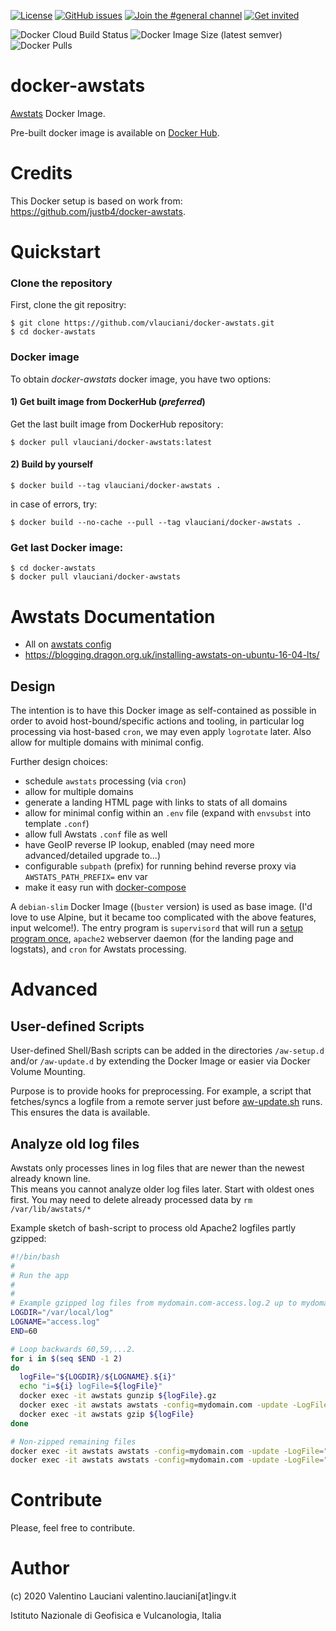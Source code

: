 [![License](https://img.shields.io/github/license/INGV/docker-awstats.svg)](https://github.com/INGV/docker-awstats/blob/master/LICENSE)
[![GitHub issues](https://img.shields.io/github/issues/INGV/docker-awstats.svg)](https://github.com/INGV/docker-awstats/issues)
[![Join the #general channel](https://img.shields.io/badge/Slack%20channel-%23general-blue.svg)](https://ingv-institute.slack.com/messages/CKS902Y5B)
[![Get invited](https://slack.developers.italia.it/badge.svg)](https://join.slack.com/t/ingv-institute/shared_invite/zt-ckoji8va-mutwycltiCw_EAhUWSND8Q)

![Docker Cloud Build Status](https://img.shields.io/docker/cloud/build/vlauciani/docker-awstats)
![Docker Image Size (latest semver)](https://img.shields.io/docker/image-size/vlauciani/docker-awstats?sort=semver)
![Docker Pulls](https://img.shields.io/docker/pulls/vlauciani/awstats.svg)

# docker-awstats
[Awstats](http://www.awstats.org) Docker Image. 

Pre-built docker image is available on [Docker Hub](https://hub.docker.com/repository/docker/vlauciani/awstats).

# Credits

This Docker setup is based on work from:
https://github.com/justb4/docker-awstats.

# Quickstart

### Clone the repository
First, clone the git repositry:
```
$ git clone https://github.com/vlauciani/docker-awstats.git
$ cd docker-awstats
```

### Docker image
To obtain *docker-awstats* docker image, you have two options:

#### 1) Get built image from DockerHub (*preferred*)
Get the last built image from DockerHub repository:
```
$ docker pull vlauciani/docker-awstats:latest
```

#### 2) Build by yourself
```
$ docker build --tag vlauciani/docker-awstats . 
```

in case of errors, try:
```
$ docker build --no-cache --pull --tag vlauciani/docker-awstats . 
```

### Get last Docker image:
```
$ cd docker-awstats
$ docker pull vlauciani/docker-awstats
```

# Awstats Documentation
* All on [awstats config](http://www.awstats.org/docs/awstats_config.html)
* https://blogging.dragon.org.uk/installing-awstats-on-ubuntu-16-04-lts/

## Design
The intention is to have this Docker image as self-contained as possible in order to
avoid host-bound/specific actions and tooling, in particular log processing via 
host-based `cron`, we may even apply `logrotate` later. Also allow for multiple domains with minimal config.

Further design choices:

* schedule `awstats` processing (via `cron`)
* allow for multiple domains
* generate a landing HTML page with links to stats of all domains
* allow for minimal config within an `.env` file (expand with `envsubst` into template `.conf`)
* allow full Awstats `.conf` file as well
* have GeoIP reverse IP lookup, enabled (may need more advanced/detailed upgrade to...)
* configurable `subpath` (prefix) for running behind reverse proxy via `AWSTATS_PATH_PREFIX=` env var
* make it easy run with [docker-compose](test/docker-compose.yml)
 
A `debian-slim` Docker Image ((`buster` version) is used as base image. 
(I'd love to use Alpine, but it became too complicated
with the above features, input welcome!). 
The entry program is `supervisord` that will run a [setup program once](scripts/aw-setup.sh), `apache2` webserver daemon
(for the landing page and logstats), and `cron` for Awstats processing.
 
Advanced
========

User-defined Scripts
--------------------

User-defined Shell/Bash scripts can be added in the directories `/aw-setup.d` and/or `/aw-update.d` by extending
the Docker Image or easier via Docker Volume Mounting.

Purpose is to provide hooks for preprocessing. For example, a script that fetches/syncs a logfile from a remote
server just before [aw-update.sh](scripts/aw-update.sh) runs. This ensures the data is available.

Analyze old log files
---------------------

Awstats only processes lines in log files that are newer than the newest already
known line.  
This means you cannot analyze older log files later. Start with oldest ones first.
You may need to delete already processed data by `rm /var/lib/awstats/*`

Example sketch of bash-script to process old Apache2 logfiles partly gzipped:

```bash
#!/bin/bash
#
# Run the app
# 
#
# Example gzipped log files from mydomain.com-access.log.2 up to mydomain.com-access.log.60
LOGDIR="/var/local/log"
LOGNAME="access.log"
END=60

# Loop backwards 60,59,...2.
for i in $(seq $END -1 2)
do
  logFile="${LOGDIR}/${LOGNAME}.${i}"
  echo "i=${i} logFile=${logFile}"
  docker exec -it awstats gunzip ${logFile}.gz
  docker exec -it awstats awstats -config=mydomain.com -update -LogFile="${logFile}"
  docker exec -it awstats gzip ${logFile}
done

# Non-zipped remaining files
docker exec -it awstats awstats -config=mydomain.com -update -LogFile="${LOGDIR}/${LOGNAME}.1"
docker exec -it awstats awstats -config=mydomain.com -update -LogFile="${LOGDIR}/${LOGNAME}"
```

# Contribute
Please, feel free to contribute.

# Author
(c) 2020 Valentino Lauciani valentino.lauciani[at]ingv.it

Istituto Nazionale di Geofisica e Vulcanologia, Italia
